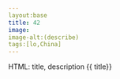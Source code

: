 ```yaml
---
layout:base
title: 42
image:
image-alt:(describe)
tags:[lo,China]
---
```

HTML: 
title, 
description
{{ title}}


